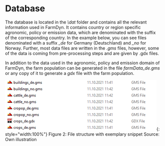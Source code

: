 # Database

The database is located in the *\dat* folder and contains all the relevant information used in FarmDyn. It contains country or region specific agronomic, policy or emission data, which are denominated with the suffix of the corresponding country. In the example below, you can see files denominated with a suffix *\_de* for Germany (Deutschland) and *\_no* for Norway. Further, most data files are written in the *.gms* files, however, some of the data is coming from pre-processing steps and are given by .gdx files.

In addition to the data used in the agronomic, policy and emission domain of FarmDyn, the farm population can be generated in the file *farmData_de.gms* or any copy of it to generate a *gdx* file with the farm population.

![](../../media/Data/Folder_Structure.png){: style="width:100%"}
Figure 2: File structure with exemplary snippet
Source: Own illustration
